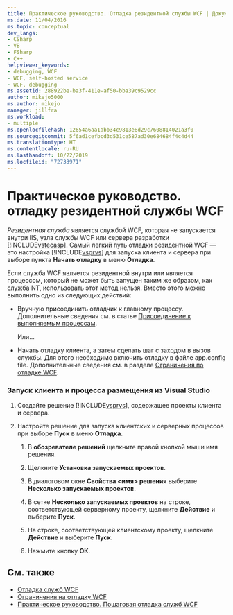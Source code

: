 ```yaml
---
title: Практическое руководство. Отладка резидентной службы WCF | Документация Майкрософт
ms.date: 11/04/2016
ms.topic: conceptual
dev_langs:
- CSharp
- VB
- FSharp
- C++
helpviewer_keywords:
- debugging, WCF
- WCF, self-hosted service
- WCF, debugging
ms.assetid: 288922be-ba3f-411e-af50-bba39c9529cc
author: mikejo5000
ms.author: mikejo
manager: jillfra
ms.workload:
- multiple
ms.openlocfilehash: 12654a6aa1abb34c9813e8d29c7608814021a3f0
ms.sourcegitcommit: 5f6ad1cefbcd3d531ce587ad30e684684f4c4d44
ms.translationtype: HT
ms.contentlocale: ru-RU
ms.lasthandoff: 10/22/2019
ms.locfileid: "72733971"
---
```

# <a name="how-to-debug-a-self-hosted-wcf-service"></a>Практическое руководство. отладку резидентной службы WCF
*Резидентная служба* является службой WCF, которая не запускается внутри IIS, узла службы WCF или сервера разработки [!INCLUDE[vstecasp](../code-quality/includes/vstecasp_md.md)]. Самый легкий путь отладки резидентной WCF — это настройка [!INCLUDE[vsprvs](../code-quality/includes/vsprvs_md.md)] для запуска клиента и сервера при выборе пункта **Начать отладку** в меню **Отладка**.

 Если служба WCF является резидентной внутри или является процессом, который не может быть запущен таким же образом, как служба NT, использовать этот метод нельзя. Вместо этого можно выполнить одно из следующих действий:

- Вручную присоединить отладчик к главному процессу. Дополнительные сведения см. в статье [Присоединение к выполняемым процессам](../debugger/attach-to-running-processes-with-the-visual-studio-debugger.md).

     Или...

- Начать отладку клиента, а затем сделать шаг с заходом в вызов службы. Для этого необходимо включить отладку в файле app.config file. Дополнительные сведения см. в разделе [Ограничения по отладке WCF](../debugger/limitations-on-wcf-debugging.md).

### <a name="to-start-both-client-and-host-from-visual-studio"></a>Запуск клиента и процесса размещения из Visual Studio

1. Создайте решение [!INCLUDE[vsprvs](../code-quality/includes/vsprvs_md.md)], содержащее проекты клиента и сервера.

2. Настройте решение для запуска клиентских и серверных процессов при выборе **Пуск** в меню **Отладка**.

   1. В **обозревателе решений** щелкните правой кнопкой мыши имя решения.

   2. Щелкните **Установка запускаемых проектов**.

   3. В диалоговом окне **Свойства \<имя> решения** выберите **Несколько запускаемых проектов**.

   4. В сетке **Несколько запускаемых проектов** на строке, соответствующей серверному проекту, щелкните **Действие** и выберите **Пуск**.

   5. На строке, соответствующей клиентскому проекту, щелкните **Действие** и выберите **Пуск**.

   6. Нажмите кнопку **ОК**.

## <a name="see-also"></a>См. также
- [Отладка служб WCF](../debugger/debugging-wcf-services.md)
- [Ограничения на отладку WCF](../debugger/limitations-on-wcf-debugging.md)
- [Практическое руководство. Пошаговая отладка служб WCF](../debugger/how-to-step-into-wcf-services.md)